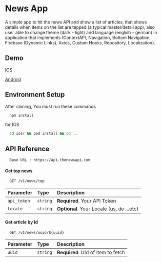 # News App

A simple app to hit the news API and show a list of articles, that shows details when items on the list are tapped (a typical master/detail app), also user able to change theme (dark - light) and language (english - german) in application that implements (ContextAPI, Navigation, Bottom Navigation, Firebase (Dynamic Links), Axios, Custom Hooks, Repository, Localization).

## Demo

[IOS](https://drive.google.com/file/d/1th4nKi6wYVo_fMYxyPsZKmEkCtKAZO-6/view?usp=sharing)

[Android](https://drive.google.com/file/d/1nRQruNNWkeUb77WIbub74lPBttrIc7yg/view?usp=sharing)

## Environment Setup

After cloning, You must run these commands

```bash
  npm install
```

for IOS

```bash
  cd ios/ && pod install && cd ..
```

## API Reference

```https
  Base URL : https://api.thenewsapi.com
```

#### Get top news

```https
  GET /v1/news/top
```

| Parameter   | Type     | Description                               |
| :---------- | :------- | :---------------------------------------- |
| `api_token` | `string` | **Required**. Your API Token              |
| `locale`    | `string` | **Optional**. Your Locale (us, de ...etc) |

#### Get article by Id

```https
  GET /v1/news/uuid/${uuid}
```

| Parameter | Type     | Description                        |
| :-------- | :------- | :--------------------------------- |
| `uuid`    | `string` | **Required**. UId of item to fetch |
